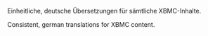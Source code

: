 Einheitliche, deutsche Übersetzungen für sämtliche XBMC-Inhalte.

Consistent, german translations for XBMC content.